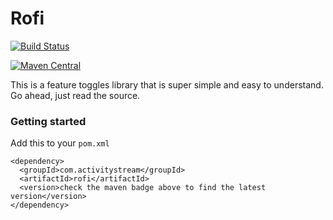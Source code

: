 # Rofi

[![Build Status](https://circleci.com/gh/activitystream/rofi.svg?style=shield&circle-token=da7b98ddea5b7a39fdf4e716e31f81f907a4490b)](https://circleci.com/gh/activitystream/rofi)

[![Maven Central](https://img.shields.io/maven-central/v/com.activitystream/rofi.svg?style=flat)](https://maven-badges.herokuapp.com/maven-central/com.activitystream/rofu)

This is a feature toggles library that is super simple and easy to understand. Go ahead, just read the source.

### Getting started

Add this to your ```pom.xml```

    <dependency>
      <groupId>com.activitystream</groupId>
      <artifactId>rofi</artifactId>
      <version>check the maven badge above to find the latest version</version>
    </dependency>
